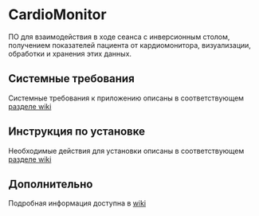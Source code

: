 # CardioMonitor

ПО для взаимодействия в ходе сеанса с инверсионным столом, получением показателей пациента от кардиомонитора, визуализации, обработки и хранения этих данных.

## Системные требования
Системные требования к приложению описаны в соответствующем [разделе wiki](https://github.com/alexstreamline/CardioMonitor/wiki/SystemRequirements)

## Инструкция по установке
Необходимые действия для установки описаны в соответствующем [разделе wiki](https://github.com/alexstreamline/CardioMonitor/wiki/Installation)

## Дополнительно
Подробная информация доступна в [wiki](https://github.com/alexstreamline/CardioMonitor/wiki)